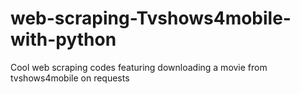 # web-scraping-Tvshows4mobile-with-python
Cool web scraping codes featuring downloading a movie from tvshows4mobile on requests
